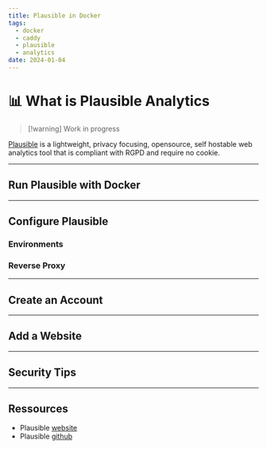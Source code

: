 ```yaml
---
title: Plausible in Docker
tags:
  - docker
  - caddy
  - plausible
  - analytics
date: 2024-01-04
---
```


# 📊 What is Plausible Analytics

> [!warning] Work in progress

[Plausible](https://plausible.io) is a lightweight, privacy focusing, opensource, self hostable web analytics tool that is compliant with RGPD and require no cookie. 

---
## Run Plausible with Docker

---

## Configure Plausible

### Environments

### Reverse Proxy

---

## Create an Account

---

## Add a Website

---

## Security Tips

---

## Ressources

- Plausible [website](https://plausible.io)
- Plausible [github](https://github.com/plausible)